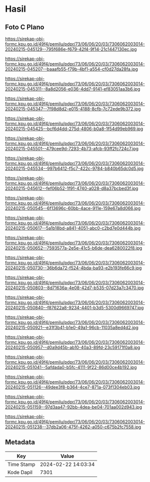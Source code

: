 # Hasil

## Foto C Plano

https://sirekap-obj-formc.kpu.go.id/49f4/pemilu/pdpr/73/06/06/20/03/7306062003014-20240215-045129--795f686e-f679-42f4-9f14-21c1447130ec.jpg

https://sirekap-obj-formc.kpu.go.id/49f4/pemilu/pdpr/73/06/06/20/03/7306062003014-20240215-045207--baaafb55-f79b-4bf1-a554-cf0d27da28fa.jpg

https://sirekap-obj-formc.kpu.go.id/49f4/pemilu/pdpr/73/06/06/20/03/7306062003014-20240215-045311--8a8d2056-e036-4dd7-9141-ef83051aa3b6.jpg

https://sirekap-obj-formc.kpu.go.id/49f4/pemilu/pdpr/73/06/06/20/03/7306062003014-20240215-045347--7f98d8d2-e015-4188-8cfb-7c72ede9b372.jpg

https://sirekap-obj-formc.kpu.go.id/49f4/pemilu/pdpr/73/06/06/20/03/7306062003014-20240215-045425--bcf6d4dd-275d-4806-b0a8-1f54d99eb969.jpg

https://sirekap-obj-formc.kpu.go.id/49f4/pemilu/pdpr/73/06/06/20/03/7306062003014-20240215-045501--479cee9d-7293-4b73-afcb-93ff2fc724c7.jpg

https://sirekap-obj-formc.kpu.go.id/49f4/pemilu/pdpr/73/06/06/20/03/7306062003014-20240215-045534--997b6412-f5c7-422c-9784-b840b65dc0d5.jpg

https://sirekap-obj-formc.kpu.go.id/49f4/pemilu/pdpr/73/06/06/20/03/7306062003014-20240215-045612--fef06b52-1f91-4740-a028-d8a37bcbed3f.jpg

https://sirekap-obj-formc.kpu.go.id/49f4/pemilu/pdpr/73/06/06/20/03/7306062003014-20240215-050545--6f13696c-60bb-4ace-911e-159e67a8d066.jpg

https://sirekap-obj-formc.kpu.go.id/49f4/pemilu/pdpr/73/06/06/20/03/7306062003014-20240215-050617--5a1b18bd-a841-4051-abc0-c2bd7e0d444b.jpg

https://sirekap-obj-formc.kpu.go.id/49f4/pemilu/pdpr/73/06/06/20/03/7306062003014-20240215-050652--7593577a-2e5e-41c5-b6de-dea6280022f8.jpg

https://sirekap-obj-formc.kpu.go.id/49f4/pemilu/pdpr/73/06/06/20/03/7306062003014-20240215-050730--36b6da72-f524-4bda-ba93-e2b193fe66c9.jpg

https://sirekap-obj-formc.kpu.go.id/49f4/pemilu/pdpr/73/06/06/20/03/7306062003014-20240215-050803--8d71636a-4e08-42d7-b535-07d23a7c3470.jpg

https://sirekap-obj-formc.kpu.go.id/49f4/pemilu/pdpr/73/06/06/20/03/7306062003014-20240215-050840--f87622a8-9234-4401-b3d5-5300d9669747.jpg

https://sirekap-obj-formc.kpu.go.id/49f4/pemilu/pdpr/73/06/06/20/03/7306062003014-20240215-050921--e31f3b41-b1e0-49a1-96cb-11035a8ed4d2.jpg

https://sirekap-obj-formc.kpu.go.id/49f4/pemilu/pdpr/73/06/06/20/03/7306062003014-20240215-050957--d0a9d45b-ab10-40a3-89fd-23c59171f0a8.jpg

https://sirekap-obj-formc.kpu.go.id/49f4/pemilu/pdpr/73/06/06/20/03/7306062003014-20240215-051041--5afdada0-b5fc-4111-9f22-86d00ce4b192.jpg

https://sirekap-obj-formc.kpu.go.id/49f4/pemilu/pdpr/73/06/06/20/03/7306062003014-20240215-051126--49dee3f8-b364-4ce7-871a-073f1304eb03.jpg

https://sirekap-obj-formc.kpu.go.id/49f4/pemilu/pdpr/73/06/06/20/03/7306062003014-20240215-051159--97d3aa47-92bb-4dea-be04-701aa002d943.jpg

https://sirekap-obj-formc.kpu.go.id/49f4/pemilu/pdpr/73/06/06/20/03/7306062003014-20240215-051238--37db2a06-475f-4262-a050-c675b2fc7558.jpg


## Metadata

| Key        | Value               |
| ---------- | ------------------- |
| Time Stamp | 2024-02-22 14:03:34 |
| Kode Dapil | 7301                |



